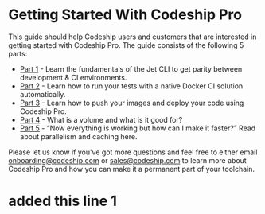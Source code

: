 # Getting Started With Codeship Pro

This guide should help Codeship users and customers that are interested in getting started with Codeship Pro. The guide consists of the following 5 parts:

* [Part 1](https://documentation.codeship.com/pro/getting-started/getting-started) - Learn the fundamentals of the Jet CLI to get parity between development & CI environments.
* [Part 2](https://documentation.codeship.com/pro/getting-started/getting-started-part-two) - Learn how to run your tests with a native Docker CI solution automatically.
* [Part 3](https://documentation.codeship.com/pro/getting-started/getting-started-part-three) - Learn how to push your images and deploy your code using Codeship Pro.
* [Part 4](https://documentation.codeship.com/pro/getting-started/getting-started-part-four) - What is a volume and what is it good for?
* [Part 5](https://documentation.codeship.com/pro/getting-started/getting-started-part-five) - “Now everything is working but how can I make it faster?” Read about parallelism and caching here.

Please let us know if you've got more questions and feel free to either email onboarding@codeship.com or sales@codeship.com to learn more about Codeship Pro and how you can make it a permanent part of your toolchain.

# added this line 1

